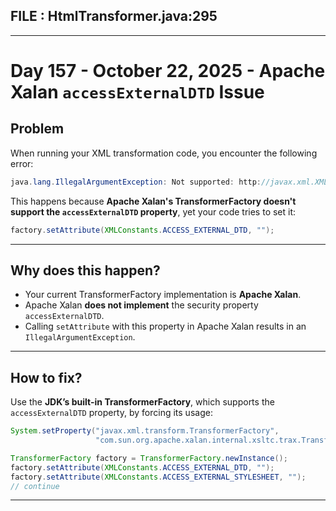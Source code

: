 ## FILE : HtmlTransformer.java:295

---

# Day 157 - October 22, 2025 - Apache Xalan `accessExternalDTD` Issue

## Problem

When running your XML transformation code, you encounter the following error:

```java
java.lang.IllegalArgumentException: Not supported: http://javax.xml.XMLConstants/property/accessExternalDTD
```

This happens because **Apache Xalan's TransformerFactory doesn't support the `accessExternalDTD` property**, yet your code tries to set it:

```java
factory.setAttribute(XMLConstants.ACCESS_EXTERNAL_DTD, "");
```

---

## Why does this happen?

* Your current TransformerFactory implementation is **Apache Xalan**.
* Apache Xalan **does not implement** the security property `accessExternalDTD`.
* Calling `setAttribute` with this property in Apache Xalan results in an `IllegalArgumentException`.

---

## How to fix?

Use the **JDK’s built-in TransformerFactory**, which supports the `accessExternalDTD` property, by forcing its usage:

```java
System.setProperty("javax.xml.transform.TransformerFactory",
                   "com.sun.org.apache.xalan.internal.xsltc.trax.TransformerFactoryImpl");

TransformerFactory factory = TransformerFactory.newInstance();
factory.setAttribute(XMLConstants.ACCESS_EXTERNAL_DTD, "");
factory.setAttribute(XMLConstants.ACCESS_EXTERNAL_STYLESHEET, "");
// continue 
```
---
